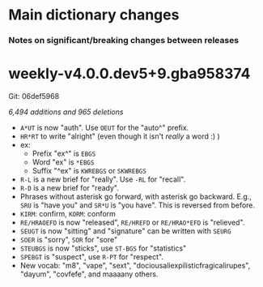 # Main dictionary changes

### Notes on significant/breaking changes between releases

# weekly-v4.0.0.dev5+9.gba958374

Git: 06def5968

*6,494 additions and 965 deletions*

- `A*UT` is now "auth". Use `OEUT` for the "auto^" prefix.
- `HR*RT` to write "alright" (even though it isn't *really* a word :) )
- ex:
  - Prefix "ex^" is `EBGS`
  - Word "ex" is `*EBGS`
  - Suffix "^ex" is `KWREBGS` or `SKWREBGS`
- `R-L` is a new brief for "really". Use `-RL` for "recall".
- `R-D` is a new brief for "ready".
- Phrases without asterisk go forward, with asterisk go backward. E.g., `SRU` is "have you" and `SR*U` is "you have". This is reversed from before.
- `KIRM`: confirm, `KORM`: conform
- `RE/HRAOEFD` is now "released", `RE/HREFD` or `RE/HRAO*EFD` is "relieved".
- `SEUGT` is now "sitting" and "signature" can be written with `SEURG`
- `SOER` is "sorry", `SOR` for "sore"
- `STEUBGS` is now "sticks", use `ST-BGS` for "statistics"
- `SPEBGT` is "suspect", use `R-PT` for "respect".
- New vocab: "m8", "vape", "sext", "dociousaliexpilisticfragicalirupes", "dayum", "covfefe", and maaaany others.
